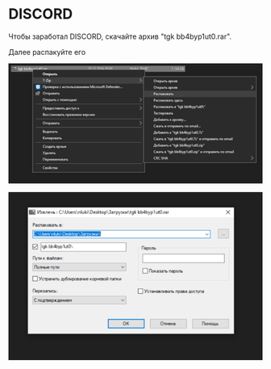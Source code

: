 # DISCORD

Чтобы заработал DISCORD, скачайте архив "tgk bb4byp1ut0.rar".

Далее распакуйте его

![](1.png)

![](2.png)


